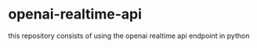 # openai-realtime-api
this repository consists of using the openai realtime api endpoint in python 
